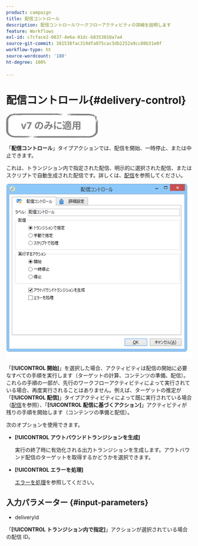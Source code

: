 ```yaml
---
product: campaign
title: 配信コントロール
description: 配信コントロールワークフローアクティビティの詳細を説明します
feature: Workflows
exl-id: c7cface2-0837-4e6a-91dc-b8353010a7a4
source-git-commit: 381538fac319dfa075cac3db2252a9cc80b31e0f
workflow-type: ht
source-wordcount: '180'
ht-degree: 100%

---
```


# 配信コントロール{#delivery-control}

![](../../assets/v7-only.svg)

「**配信コントロール**」タイプアクションでは、配信を開始、一時停止、または中止できます。

これは、トランジション内で指定された配信、明示的に選択された配信、またはスクリプトで自動生成された配信です。詳しくは、[配信](delivery.md)を参照してください。

![](assets/edit_diffusion_act.png)

「**[!UICONTROL 開始]**」を選択した場合、アクティビティは配信の開始に必要なすべての手順を実行します（ターゲットの計算、コンテンツの準備、配信）。これらの手順の一部が、先行のワークフローアクティビティによって実行されている場合、再度実行されることはありません。例えば、ターゲットの推定が「**[!UICONTROL 配信]**」タイプアクティビティによって既に実行されている場合（[配信](delivery.md)を参照）、「**[!UICONTROL 配信に基づくアクション]**」アクティビティが残りの手順を開始します（コンテンツの準備と配信）。

次のオプションを使用できます。

* **[!UICONTROL アウトバウンドトランジションを生成]**

   実行の終了時に有効化される出力トランジションを生成します。アウトバウンド配信のターゲットを取得するかどうかを選択できます。

* **[!UICONTROL エラーを処理]**

   [エラーを処理](monitoring-workflow-execution.md#processing-errors)を参照してください。

## 入力パラメーター {#input-parameters}

* deliveryId

「**[!UICONTROL トランジション内で指定]**」アクションが選択されている場合の配信 ID。

